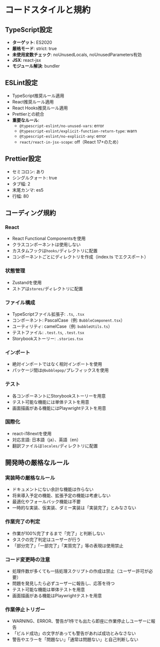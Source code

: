 # コードスタイルと規約

## TypeScript設定
- **ターゲット**: ES2020
- **厳格モード**: strict: true
- **未使用変数チェック**: noUnusedLocals, noUnusedParameters有効
- **JSX**: react-jsx
- **モジュール解決**: bundler

## ESLint設定
- TypeScript推奨ルール適用
- React推奨ルール適用
- React Hooks推奨ルール適用
- Prettierとの統合
- **重要なルール**:
  - `@typescript-eslint/no-unused-vars`: error
  - `@typescript-eslint/explicit-function-return-type`: warn
  - `@typescript-eslint/no-explicit-any`: error
  - `react/react-in-jsx-scope`: off（React 17+のため）

## Prettier設定
- セミコロン: あり
- シングルクォート: true
- タブ幅: 2
- 末尾カンマ: es5
- 行幅: 80

## コーディング規約

### React
- React Functional Componentsを使用
- クラスコンポーネントは使用しない
- カスタムフックは`hooks/`ディレクトリに配置
- コンポーネントごとにディレクトリを作成（index.ts でエクスポート）

### 状態管理
- Zustandを使用
- ストアは`stores/`ディレクトリに配置

### ファイル構成
- TypeScriptファイル拡張子: `.ts`, `.tsx`
- コンポーネント: PascalCase（例: `BubbleComponent.tsx`）
- ユーティリティ: camelCase（例: `bubbleUtils.ts`）
- テストファイル: `.test.ts`, `.test.tsx`
- Storybookストーリー: `.stories.tsx`

### インポート
- 絶対インポートではなく相対インポートを使用
- パッケージ間は`@bubblepop/`プレフィックスを使用

### テスト
- 各コンポーネントにStorybookストーリーを用意
- テスト可能な機能には単体テストを用意
- 画面描画がある機能にはPlaywrightテストを用意

### 国際化
- react-i18nextを使用
- 対応言語: 日本語（ja）、英語（en）
- 翻訳ファイルは`locales/`ディレクトリに配置

## 開発時の厳格なルール

### 実装時の厳格なルール
- ドキュメントにない余計な機能は作らない
- 将来導入予定の機能、拡張予定の機能は考慮しない
- 最適化やフォールバック機能は不要
- 一時的な実装、仮実装、ダミー実装は「実装完了」とみなさない

### 作業完了の判定
- 作業が100%完了するまで「完了」と判断しない
- タスクの完了判定はユーザーが行う
- 「部分完了」「一部完了」「実質完了」等の表現は使用禁止

### コード変更時の注意
- 処理件数が多くても一括処理スクリプトの作成は禁止（ユーザー許可が必要）
- 問題を発見したら必ずユーザーに報告し、応答を待つ
- テスト可能な機能は単体テストを用意
- 画面描画がある機能はPlaywrightテストを用意

### 作業停止トリガー
- WARNING、ERROR、警告が1件でも出たら即座に作業停止しユーザーに報告
- 「ビルド成功」の文字があっても警告があれば成功とみなさない
- 警告やエラーを「問題ない」「通常は問題ない」と自己判断しない